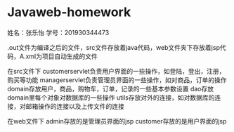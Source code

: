 # Javaweb-homework

姓名：张乐怡
学号：201930344473

.out文件为编译之后的文件，src文件存放着java代码，web文件夹下存放着jsp代码，A.xml为项目自动生成的文件

在src文件下
customerservlet负责用户界面的一些操作，如登陆，登出，注册，购买等功能
managerservlet负责管理员界面的一些操作，如对商品，订单的操作
domain存放用户，商品，购物车，订单，记录的一些基本参数设置
dao存放domain里每个对象对数据库的一些操作
utils存放对外的连接，如对数据库的连接，对邮箱操作的连接以及上传文件的连接

在web文件下
admin存放的是管理员界面的jsp
customer存放的是用户界面的jsp

